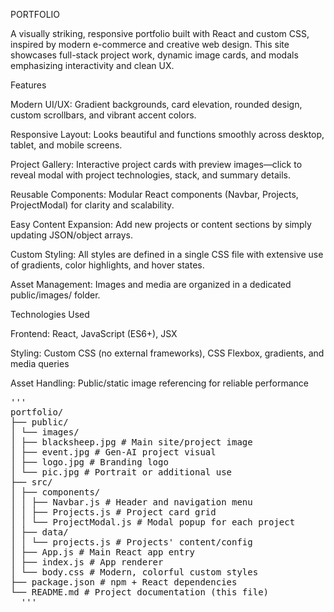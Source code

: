 PORTFOLIO

A visually striking, responsive portfolio built with React and custom CSS, inspired by modern e-commerce and creative web design. This site showcases full-stack project work, dynamic image cards, and modals emphasizing interactivity and clean UX.

Features

Modern UI/UX: Gradient backgrounds, card elevation, rounded design, custom scrollbars, and vibrant accent colors.

Responsive Layout: Looks beautiful and functions smoothly across desktop, tablet, and mobile screens.

Project Gallery: Interactive project cards with preview images—click to reveal modal with project technologies, stack, and summary details.

Reusable Components: Modular React components (Navbar, Projects, ProjectModal) for clarity and scalability.

Easy Content Expansion: Add new projects or content sections by simply updating JSON/object arrays.

Custom Styling: All styles are defined in a single CSS file with extensive use of gradients, color highlights, and hover states.

Asset Management: Images and media are organized in a dedicated public/images/ folder.

Technologies Used

Frontend: React, JavaScript (ES6+), JSX

Styling: Custom CSS (no external frameworks), CSS Flexbox, gradients, and media queries

Asset Handling: Public/static image referencing for reliable performance
<pre>'''
portfolio/
├── public/
│ └── images/
│ ├── blacksheep.jpg # Main site/project image
│ ├── event.jpg # Gen-AI project visual
│ ├── logo.jpg # Branding logo
│ └── pic.jpg # Portrait or additional use
├── src/
│ ├── components/
│ │ ├── Navbar.js # Header and navigation menu
│ │ ├── Projects.js # Project card grid
│ │ └── ProjectModal.js # Modal popup for each project
│ ├── data/
│ │ └── projects.js # Projects' content/config
│ ├── App.js # Main React app entry
│ ├── index.js # App renderer
│ └── body.css # Modern, colorful custom styles
├── package.json # npm + React dependencies
└── README.md # Project documentation (this file)
  '''</pre>




